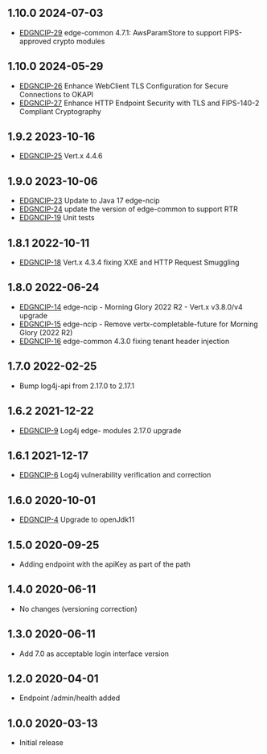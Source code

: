 ## 1.10.0 2024-07-03
 * [EDGNCIP-29](https://folio-org.atlassian.net/browse/EDGNCIP-29) edge-common 4.7.1: AwsParamStore to support FIPS-approved crypto modules
## 1.10.0 2024-05-29
 * [EDGNCIP-26](https://folio-org.atlassian.net/browse/EDGNCIP-26) Enhance WebClient TLS Configuration for Secure Connections to OKAPI
 * [EDGNCIP-27](https://folio-org.atlassian.net/browse/EDGNCIP-27) Enhance HTTP Endpoint Security with TLS and FIPS-140-2 Compliant Cryptography
## 1.9.2 2023-10-16
 * [EDGNCIP-25](https://issues.folio.org/browse/EDGNCIP-25) Vert.x 4.4.6
## 1.9.0 2023-10-06
 * [EDGNCIP-23](https://issues.folio.org/browse/EDGNCIP-23) Update to Java 17 edge-ncip
 * [EDGNCIP-24](https://issues.folio.org/browse/EDGNCIP-24) update the version of edge-common to support RTR
 * [EDGNCIP-19](https://issues.folio.org/browse/EDGNCIP-19) Unit tests
## 1.8.1 2022-10-11
 * [EDGNCIP-18](https://issues.folio.org/browse/EDGNCIP-18) Vert.x 4.3.4 fixing XXE and HTTP Request Smuggling
## 1.8.0 2022-06-24
 * [EDGNCIP-14](https://issues.folio.org/browse/EDGNCIP-14) edge-ncip - Morning Glory 2022 R2 - Vert.x v3.8.0/v4 upgrade
 * [EDGNCIP-15](https://issues.folio.org/browse/EDGNCIP-15) edge-ncip - Remove vertx-completable-future for Morning Glory (2022 R2)
 * [EDGNCIP-16](https://issues.folio.org/browse/EDGNCIP-16) edge-common 4.3.0 fixing tenant header injection
## 1.7.0 2022-02-25
 * Bump log4j-api from 2.17.0 to 2.17.1
## 1.6.2 2021-12-22
 * [EDGNCIP-9](https://issues.folio.org/browse/EDGNCIP-9) Log4j edge- modules 2.17.0 upgrade
## 1.6.1 2021-12-17
 * [EDGNCIP-6](https://issues.folio.org/browse/EDGNCIP-6) Log4j vulnerability verification and correction
## 1.6.0 2020-10-01
 * [EDGNCIP-4](https://issues.folio.org/browse/EDGNCIP-4) Upgrade to openJdk11
## 1.5.0 2020-09-25
 * Adding endpoint with the apiKey as part of the path
## 1.4.0 2020-06-11
 * No changes (versioning correction)
## 1.3.0 2020-06-11
 * Add 7.0 as acceptable login interface version
## 1.2.0 2020-04-01
 * Endpoint /admin/health added
## 1.0.0 2020-03-13
 * Initial release
